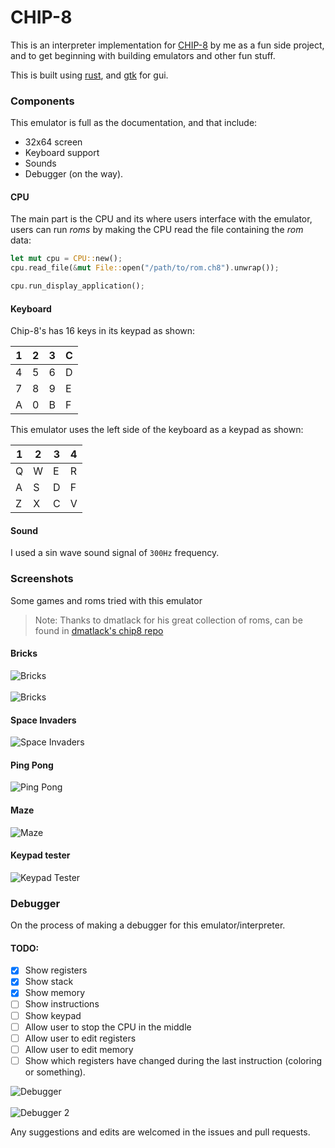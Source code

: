 # CHIP-8

This is an interpreter implementation for [CHIP-8][chip8-wiki] by me as a fun side project, and to get beginning with building emulators and other fun stuff.

This is built using [rust][rust-site], and [gtk][gtk-site] for gui.

### Components
This emulator is full as the documentation, and that include:
- 32x64 screen
- Keyboard support
- Sounds
- Debugger (on the way).

#### CPU

The main part is the CPU and its where users interface with the emulator,
users can run *roms* by making the CPU read the file containing the
*rom* data:

``` rust
let mut cpu = CPU::new();
cpu.read_file(&mut File::open("/path/to/rom.ch8").unwrap());

cpu.run_display_application();
```

#### Keyboard
Chip-8's has 16 keys in its keypad as shown:


| 1 | 2 | 3 | C |
|---|---|---|---|
| 4 | 5 | 6 | D |
| 7 | 8 | 9 | E |
| A | 0 | B | F |

This emulator uses the left side of the keyboard as a keypad as shown:

| 1 | 2 | 3 | 4 |
|---|---|---|---|
| Q | W | E | R |
| A | S | D | F |
| Z | X | C | V |

#### Sound
I used a sin wave sound signal of `300Hz` frequency. 

### Screenshots
Some games and roms tried with this emulator

> Note: Thanks to dmatlack for his great collection of roms, can be found in [dmatlack's chip8 repo][dmatlack's chip8 repo]

#### Bricks
![Bricks](./screenshots/bricks.png)
<br>
<br>
![Bricks](./screenshots/bricks2.png)

#### Space Invaders
![Space Invaders](screenshots/space_invaders.png)

#### Ping Pong
![Ping Pong](screenshots/ping_pong.png)

#### Maze
![Maze](screenshots/maze.png)

#### Keypad tester
![Keypad Tester](screenshots/keypad.png)

### Debugger
On the process of making a debugger for this emulator/interpreter.

#### TODO:
- [x] Show registers
- [x] Show stack
- [x] Show memory
- [ ] Show instructions
- [ ] Show keypad
- [ ] Allow user to stop the CPU in the middle
- [ ] Allow user to edit registers
- [ ] Allow user to edit memory
- [ ] Show which registers have changed during the last
  instruction (coloring or something).

![Debugger](screenshots/debugger.png)
<br>
<br>
![Debugger 2](screenshots/debugger2.png)


Any suggestions and edits are welcomed in the issues and pull requests.

[chip8-wiki]: https://en.wikipedia.org/wiki/CHIP-8
[rust-site]: https://www.rust-lang.org/
[gtk-site]: https://www.gtk.org/
[dmatlack's chip8 repo]: https://github.com/dmatlack/chip8
